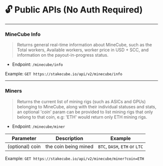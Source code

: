 # :unlock: **Public APIs (No Auth Required)**

---

### MineCube Info
> Returns general real-time information about MineCube, such as the Total workers, Available workers, worker price in USD + SCC, and information on the payout-in-progress status.
- Endpoint: `/minecube/info`

Example: `GET https://stakecube.io/api/v2/minecube/info`

---

### Miners
> Returns the current list of mining rigs (such as ASICs and GPUs) belonging to MineCube, along with their individual statuses and stats, an optional 'coin' param can be provided to list mining rigs that only belong to that coin, e.g: 'ETH' would return only ETH mining rigs.
- Endpoint: `/minecube/miner`

Parameter | Description | Example
------------ | ------------- | -------------
(optional) coin | the coin being mined | `BTC`, `DASH`, `ETH` or `LTC`

Example: `GET https://stakecube.io/api/v2/minecube/miner?coin=ETH`